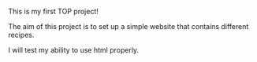 This is my first TOP project!

The aim of this project is to set up a simple website that contains different recipes.

I will test my ability to use html properly.